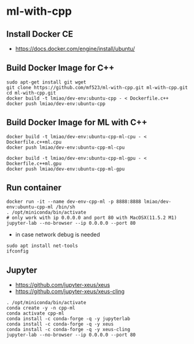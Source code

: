 # ml-with-cpp

## Install Docker CE
* https://docs.docker.com/engine/install/ubuntu/

## Build Docker Image for C++
```
sudo apt-get install git wget
git clone https://github.com/mf523/ml-with-cpp.git ml-with-cpp.git
cd ml-with-cpp.git
docker build -t lmiao/dev-env:ubuntu-cpp - < Dockerfile.c++
docker push lmiao/dev-env:ubuntu-cpp
```

## Build Docker Image for ML with C++
```
docker build -t lmiao/dev-env:ubuntu-cpp-ml-cpu - < Dockerfile.c++ml.cpu
docker push lmiao/dev-env:ubuntu-cpp-ml-cpu
```
```
docker build -t lmiao/dev-env:ubuntu-cpp-ml-gpu - < Dockerfile.c++ml.gpu
docker push lmiao/dev-env:ubuntu-cpp-ml-gpu
```

## Run container
```
docker run -it --name dev-env-cpp-ml -p 8888:8888 lmiao/dev-env:ubuntu-cpp-ml /bin/sh
. /opt/miniconda/bin/activate
# only work with ip 0.0.0.0 and port 80 with MacOSX(11.5.2 M1)
jupyter-lab --no-browser --ip 0.0.0.0 --port 80
```
* in case network debug is needed
```
sudo apt install net-tools
ifconfig
```

## Jupyter
* https://github.com/jupyter-xeus/xeus
* https://github.com/jupyter-xeus/xeus-cling
```
. /opt/miniconda/bin/activate
conda create -y -n cpp-ml
conda activate cpp-ml
conda install -c conda-forge -q -y jupyterlab
conda install -c conda-forge -q -y xeus
conda install -c conda-forge -q -y xeus-cling
jupyter-lab --no-browser --ip 0.0.0.0 --port 80
```


